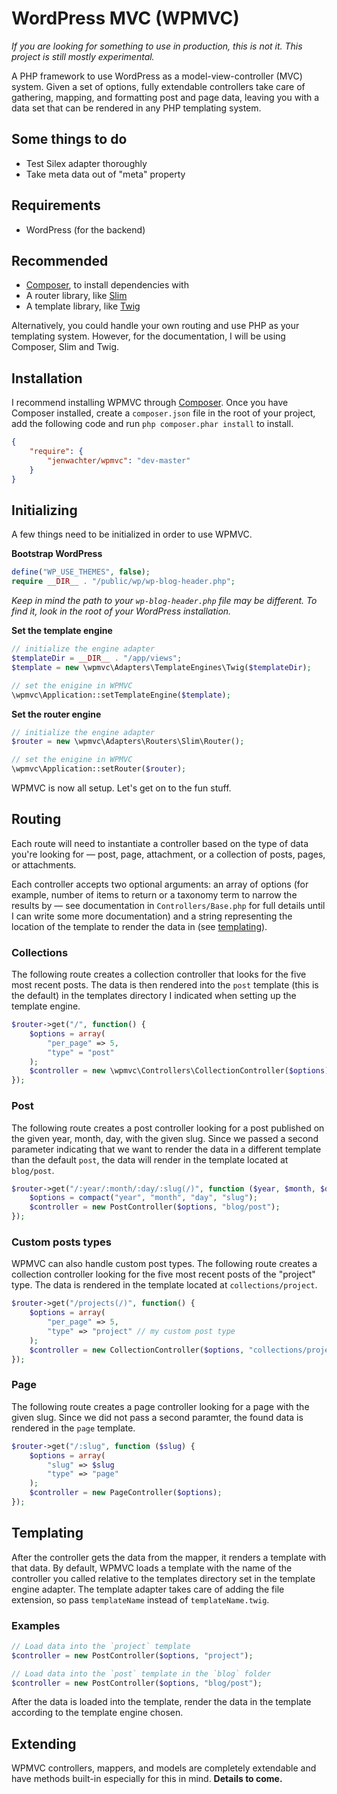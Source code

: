 # WordPress MVC (WPMVC)

_If you are looking for something to use in production, this is not it. This project is still mostly experimental._

A PHP framework to use WordPress as a model-view-controller (MVC) system.  Given a set of options, fully extendable controllers take care of gathering, mapping, and formatting post and page data, leaving you with a data set that can be rendered in any PHP templating system.


## Some things to do
* Test Silex adapter thoroughly
* Take meta data out of "meta" property


## Requirements
* WordPress (for the backend)


## Recommended
* [Composer](http://getcomposer.org/), to install dependencies with
* A router library, like [Slim](http://www.slimframework.com/)
* A template library, like [Twig](http://twig.sensiolabs.org/)

Alternatively, you could handle your own routing and use PHP as your templating system. However, for the documentation, I will be using Composer, Slim and Twig.


## Installation

I recommend installing WPMVC through [Composer](http://getcomposer.org/). Once you have Composer installed, create a `composer.json` file in the root of your project, add the following code and run `php composer.phar install` to install.

```json
{
    "require": {
        "jenwachter/wpmvc": "dev-master"
    }
}
```


## Initializing

A few things need to be initialized in order to use WPMVC.

__Bootstrap WordPress__

```php
define("WP_USE_THEMES", false);
require __DIR__ . "/public/wp/wp-blog-header.php";
```

_Keep in mind the path to your `wp-blog-header.php` file may be different. To find it, look in the root of your WordPress installation._


__Set the template engine__

```php
// initialize the engine adapter
$templateDir = __DIR__ . "/app/views";
$template = new \wpmvc\Adapters\TemplateEngines\Twig($templateDir);

// set the enigine in WPMVC
\wpmvc\Application::setTemplateEngine($template);
```


__Set the router engine__

```php
// initialize the engine adapter
$router = new \wpmvc\Adapters\Routers\Slim\Router();

// set the enigine in WPMVC
\wpmvc\Application::setRouter($router);
```

WPMVC is now all setup. Let's get on to the fun stuff.

## <a name="routing"></a>Routing
Each route will need to instantiate a controller based on the type of data you're looking for &mdash; post, page, attachment, or a collection of posts, pages, or attachments.

Each controller accepts two optional arguments: an array of options (for example, number of items to return or a taxonomy term to narrow the results by &mdash; see documentation in `Controllers/Base.php` for full details until I can write some more documentation) and a string representing the location of the template to render the data in (see [templating](#templating)).

### Collections
The following route creates a collection controller that looks for the five most recent posts. The data is then rendered into the `post` template (this is the default) in the templates directory I indicated when setting up the template engine.

```php
$router->get("/", function() {
    $options = array(
        "per_page" => 5,
        "type" = "post"
    );
    $controller = new \wpmvc\Controllers\CollectionController($options);
});
```


### Post
The following route creates a post controller looking for a post published on the given year, month, day, with the given slug. Since we passed a second parameter indicating that we want to render the data in a different template than the default `post`, the data will render in the template located at `blog/post`.

```php
$router->get("/:year/:month/:day/:slug(/)", function ($year, $month, $day, $slug) {
    $options = compact("year", "month", "day", "slug");
    $controller = new PostController($options, "blog/post");
});
```


### Custom posts types
WPMVC can also handle custom post types. The following route creates a collection controller looking for the five most recent posts of the "project" type. The data is rendered in the template located at `collections/project`.

```php
$router->get("/projects(/)", function() {
    $options = array(
        "per_page" => 5,
        "type" => "project" // my custom post type
    );
    $controller = new CollectionController($options, "collections/project");
});
```


### Page
The following route creates a page controller looking for a page with the given slug. Since we did not pass a second paramter, the found data is rendered in the `page` template.

```php
$router->get("/:slug", function ($slug) {
    $options = array(
        "slug" => $slug
        "type" => "page"
    );
    $controller = new PageController($options);
});
```



## <a name="templating"></a>Templating
After the controller gets the data from the mapper, it renders a template with that data. By default, WPMVC loads a template with the name of the controller you called relative to the templates directory set in the template engine adapter. The template adapter takes care of adding the file extension, so pass `templateName` instead of `templateName.twig`.

### Examples

```php
// Load data into the `project` template
$controller = new PostController($options, "project");

// Load data into the `post` template in the `blog` folder
$controller = new PostController($options, "blog/post");
```

After the data is loaded into the template, render the data in the template according to the template engine chosen.



## Extending
WPMVC controllers, mappers, and models are completely extendable and have methods built-in especially for this in mind. __Details to come.__